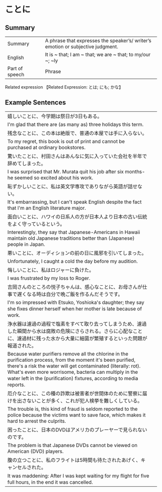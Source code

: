 # ことに

## Summary

<table><tr>   <td>Summary<td>   <td>A phrase that expresses the speaker’s/ writer’s emotion or subjective judgment.</td><tr><tr>   <td>English<td>   <td>It is ~ that; I am ~ that; we are ~ that; to my/our ~; ~ly</td><tr><tr>   <td>Part of speech<td>   <td>Phrase</td><tr></table><tr>   <td>Related expression<td>   <td>【Related Expression: とは; にも; かな】</td><tr></table></table>

## Example Sentences

<table><tr><td>嬉しいことに、今学期は祭日が3日もある。<td><tr><tr><td>I'm glad that there are (as many as) three holidays this term.<td><tr><tr><td>残念なことに、この本は絶版で、普通の本屋では手に入らない。<td><tr><tr><td>To my regret, this book is out of print and cannot be purchased at ordinary bookstores.<td><tr><tr><td>驚いたことに、村田さんはあんなに気に入っていた会社を半年で辞めてしまった。<td><tr><tr><td>I was surprised that Mr. Murata quit his job after six months- he seemed so excited about his work.<td><tr><tr><td>恥ずかしいことに、私は英文学専攻でありながら英語が話せない。<td><tr><tr><td>It's embarrassing, but I can't speak English despite the fact that I'm an English literature major.<td><tr><tr><td>面白いことに、ハワイの日系人の方が日本人より日本の古い伝統をよく守っているという。<td><tr><tr><td>Interestingly, they say that Japanese-Americans in Hawaii maintain old Japanese traditions better than (Japanese) people in Japan.<td><tr><tr><td>悪いことに、オーディションの前の日に風邪を引いてしまった。<td><tr><tr><td>Unfortunately, I caught a cold the day before my audition.<td><tr><tr><td>悔しいことに、私はロジャーに負けた。<td><tr><tr><td>I was frustrated by my loss to Roger.<td><tr><tr><td>吉岡さんのところの悦子ちゃんは、感心なことに、お母さんが仕事で遅くなる時は自分で晩ご飯を作るんだそうです。<td><tr><tr><td>I'm so impressed with Etsuko, Yoshioka's daughter; they say she ﬁxes dinner herself when her mother is late because of work.<td><tr><tr><td>浄水器は濾過の過程で塩素をすべて取り去ってしまうため、濾過した瞬間から水は腐敗の危険にさらされる。さらに心配なことに、濾過材に残った水から大量に細菌が繁殖するといった問題が報道された。<td><tr><tr><td>Because water purifiers remove all the chlorine in the purification process, from the moment it's been purified, there's a risk the water will get contaminated (literally: rot). What's even more worrisome, bacteria can multiply in the water left in the (puriﬁcation) ﬁxtures, according to media reports.<td><tr><tr><td>厄介なことに、この種の詐欺は被害者が世間体のために警察に届けを出さないことが多く、これが犯人検挙を難しくしている。<td><tr><tr><td>The trouble is, this kind of fraud is seldom reported to the police because the victims want to save face, which makes it hard to arrest the culprits.<td><tr><tr><td>困ったことに、日本のDVDはアメリカのプレーヤーで見られないのです。<td><tr><tr><td>The problem is that Japanese DVDs cannot be viewed on American (DVD) players.<td><tr><tr><td>腹の立つことに、私のフライトは5時間も待たされたあげく、キャンセルされた。<td><tr><tr><td>It was maddening: After I was kept waiting for my ﬂight for ﬁve full hours, in the end it was cancelled.<td><tr></table>


